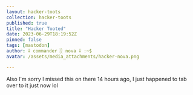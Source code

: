 ```yaml
---
layout: hacker-toots
collection: hacker-toots
published: true
title: "Hacker Tooted"
date: 2023-06-29T18:19:52Z
pinned: false
tags: [mastodon]
author: ⸸ commander ░ nova ⸸ :~$
avatar: /assets/media_attachments/hacker-nova.png

---
```


<p>Also I&#39;m sorry I missed this on there 14 hours ago, I just happened to tab over to it just now lol</p>


